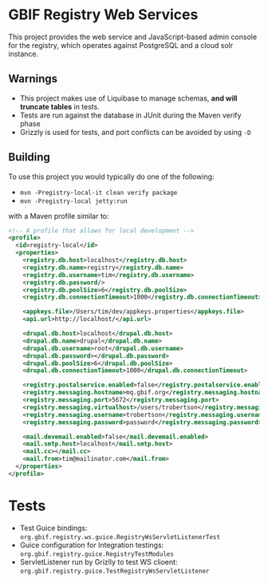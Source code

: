 # GBIF Registry Web Services

This project provides the web service and JavaScript-based admin console for the registry, which operates against PostgreSQL
and a cloud solr instance.

## **Warnings**

* This project makes use of Liquibase to manage schemas, **and will truncate tables** in tests.
* Tests are run against the database in JUnit during the Maven verify phase
* Grizzly is used for tests, and port conflicts can be avoided by using `-D`

## Building

To use this project you would typically do one of the following:

* `mvn -Pregistry-local-it clean verify package`
* `mvn -Pregistry-local jetty:run`

with a Maven profile similar to:

````xml
<!-- A profile that allows for local development -->
<profile>
  <id>registry-local</id>
  <properties>
    <registry.db.host>localhost</registry.db.host>
    <registry.db.name>registry</registry.db.name>
    <registry.db.username>tim</registry.db.username>
    <registry.db.password/>
    <registry.db.poolSize>6</registry.db.poolSize>
    <registry.db.connectionTimeout>1000</registry.db.connectionTimeout>

    <appkeys.file>/Users/tim/dev/appkeys.properties</appkeys.file>
    <api.url>http://localhost/</api.url>

    <drupal.db.host>localhost</drupal.db.host>
    <drupal.db.name>drupal</drupal.db.name>
    <drupal.db.username>root</drupal.db.username>
    <drupal.db.password></drupal.db.password>
    <drupal.db.poolSize>6</drupal.db.poolSize>
    <drupal.db.connectionTimeout>1000</drupal.db.connectionTimeout>

    <registry.postalservice.enabled>false</registry.postalservice.enabled>
    <registry.messaging.hostname>mq.gbif.org</registry.messaging.hostname>
    <registry.messaging.port>5672</registry.messaging.port>
    <registry.messaging.virtualhost>/users/trobertson</registry.messaging.virtualhost>
    <registry.messaging.username>trobertson</registry.messaging.username>
    <registry.messaging.password>password</registry.messaging.password>

    <mail.devemail.enabled>false</mail.devemail.enabled>
    <mail.smtp.host>localhost</mail.smtp.host>
    <mail.cc></mail.cc>
    <mail.from>tim@mailinator.com</mail.from>
  </properties>
</profile>
````

# Tests

 - Test Guice bindings: `org.gbif.registry.ws.guice.RegistryWsServletListenerTest`
 - Guice configuration for Integration testings: `org.gbif.registry.guice.RegistryTestModules`
 - ServletListener run by Grizlly to test WS clioent: `org.gbif.registry.guice.TestRegistryWsServletListener`
